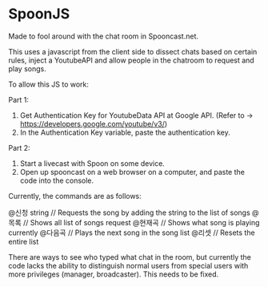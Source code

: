 # SpoonJS
Made to fool around with the chat room in Spooncast.net. 

This uses a javascript from the client side to dissect chats based on certain rules, 
inject a YoutubeAPI and allow people in the chatroom to request and play songs.

To allow this JS to work:

Part 1:
  1. Get Authentication Key for YoutubeData API at Google API.
  (Refer to -> https://developers.google.com/youtube/v3/)
  2. In the Authentication Key variable, paste the authentication key.

Part 2:
  1. Start a livecast with Spoon on some device.
  2. Open up spooncast on a web browser on a computer, and paste the code into the console. 
  
Currently, the commands are as follows:

@신청 string // Requests the song by adding the string to the list of songs
@목록 // Shows all list of songs request 
@현재곡 // Shows what song is playing currently
@다음곡 // Plays the next song in the song list
@리셋 // Resets the entire list 

There are ways to see who typed what chat in the room, but currently the code lacks the ability to distinguish
normal users from special users with more privileges (manager, broadcaster). This needs to be fixed. 
